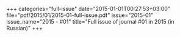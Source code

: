 +++
categories="full-issue"
date="2015-01-01T00:27:53+03:00"
file="pdf/2015/01/2015-01-full-issue.pdf"
issue="2015-01"
issue_name="2015 - #01"
title="Full issue of journal #01 in 2015 (in Russian)"
+++